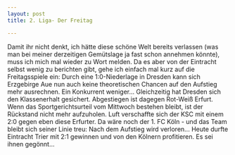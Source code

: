 ```yaml
---
layout: post
title: 2. Liga- Der Freitag

---
```


Damit ihr nicht denkt, ich hätte diese schöne Welt bereits verlassen (was man bei meiner derzeitigen Gemütslage ja fast schon annehmen könnte), muss ich mich mal wieder zu Wort melden. Da es aber von der Eintracht selbst wenig zu berichten gibt, gehe ich einfach mal kurz auf die Freitagsspiele ein: Durch eine 1:0-Niederlage in Dresden kann sich Erzgebirge Aue nun auch keine theoretischen Chancen auf den Aufstieg mehr ausrechnen. Ein Konkurrent weniger... Gleichzeitig hat Dresden sich den Klassenerhalt gesichert. Abgestiegen ist dagegen Rot-Weiß Erfurt. Wenn das Sportgerichtsurteil vom Mittwoch bestehen bleibt, ist der Rückstand nicht mehr aufzuholen. Luft verschaffte sich der KSC mit einem 2:0 gegen eben diese Erfurter. Da wäre noch der 1. FC Köln - und das Team bleibt sich seiner Linie treu: Nach dem Aufstieg wird verloren... Heute durfte Eintracht Trier mit 2:1 gewinnen und von den Kölnern profitieren. Es sei ihnen gegönnt...


